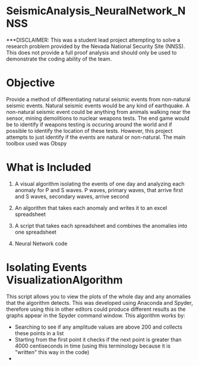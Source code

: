 # SeismicAnalysis_NeuralNetwork_NNSS
***DISCLAIMER: This was a student lead project attempting to solve a research problem provided by the Nevada National Security Site (NNSS). This does not provide a full proof analysis and should only be used to demonstrate the coding ability of the team. 

# Objective
Provide a method of differentiating natural seismic events from non-natural seismic events. Natural seismic events would be any kind of earthquake. A non-natural seismic event could be anything from animals walking near the sensor, mining demolitions to nuclear weapons tests. The end game would be to identify if weapons testing is occuring around the world and if possible to identify the location of these tests. However, this project attempts to just identify if the events are natural or non-natural. The main toolbox used was Obspy

# What is Included
1. A visual algorithm isolating the events of one day and analyzing each anomaly for P and S waves. P waves, primary waves, that arrive first and S waves, secondary waves, arrive second

2. An algorithm that takes each anomaly and writes it to an excel spreadsheet

3. A script that takes each spreadsheet and combines the anomalies into one spreadsheet

4. Neural Network code


# Isolating Events VisualizationAlgorithm
This script allows you to view the plots of the whole day and any anomalies that the  algorithm detects. This was developed using Anaconda and Spyder, therefore using this in other editors could produce different results as the graphs appear in the Spyder command window. This algorithm works by:
- Searching to see if any amplitude values are above 200 and collects these points in a list
- Starting from the first point it checks if the next point is greater than 4000 centiseconds in time (using this terminology because it is "written" this way in the code) 
- 
